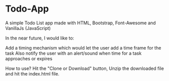 # Todo-App


A simple Todo List app made with HTML, Bootstrap, Font-Awesome and VanillaJs (JavaScript)

 In the near future, I would like to:

 Add a timing mechanism which would let the user add a time frame for the task
 Also notify the user with an alert/sound when time for a task approaches or expires
 
How to use?
Hit the "Clone or Download" button, Unzip the downloaded file and hit the index.html file.